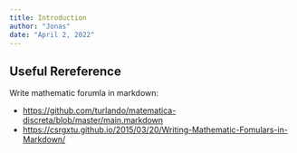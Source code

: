```yaml
---
title: Introduction
author: "Jonas"
date: "April 2, 2022"
---
```


## Useful Rereference

Write mathematic forumla in markdown:

- https://github.com/turlando/matematica-discreta/blob/master/main.markdown
- https://csrgxtu.github.io/2015/03/20/Writing-Mathematic-Fomulars-in-Markdown/